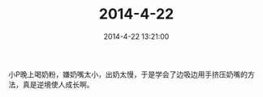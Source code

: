 ﻿---
title: "2014-4-22"
date: 2014-4-22 13:21:00
tags: 文字
categories: 爸爸
---
小P晚上喝奶粉，嫌奶嘴太小，出奶太慢，于是学会了边吸边用手挤压奶嘴的方法，真是逆境使人成长啊。